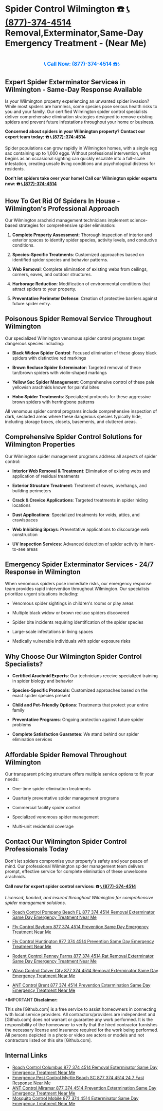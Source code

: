 # Spider Control Wilmington ☎️ [📞 (877)-374-4514](https://pest-control-4514.netlify.app) Removal,Exterminator,Same-Day Emergency Treatment - (Near Me)
# 

<p align="center" style="font-size: 1.2em; font-weight: bold; margin: 20px 0;">
  <a href="https://pest-control-4514.netlify.app" target="_blank" style="color: #007BFF; text-decoration: none;">📞 Call Now: (877)-374-4514 ☎️💧</a>
</p>

## Expert Spider Exterminator Services in Wilmington - Same-Day Response Available

Is your Wilmington property experiencing an unwanted spider invasion? While most spiders are harmless, some species pose serious health risks to you and your family. Our certified Wilmington spider control specialists deliver comprehensive elimination strategies designed to remove existing spiders and prevent future infestations throughout your home or business.

**Concerned about spiders in your Wilmington property? Contact our expert team today: ☎️ [📞 (877)-374-4514](https://pest-control-4514.netlify.app)**

Spider populations can grow rapidly in Wilmington homes, with a single egg sac containing up to 1,000 eggs. Without professional intervention, what begins as an occasional sighting can quickly escalate into a full-scale infestation, creating unsafe living conditions and psychological distress for residents.

**Don't let spiders take over your home! Call our Wilmington spider experts now: ☎️ [📞 (877)-374-4514](https://pest-control-4514.netlify.app)**

## How To Get Rid Of Spiders In House - Wilmington's Professional Approach

Our Wilmington arachnid management technicians implement science-based strategies for comprehensive spider elimination:

1. **Complete Property Assessment**: Thorough inspection of interior and exterior spaces to identify spider species, activity levels, and conducive conditions.

2. **Species-Specific Treatments**: Customized approaches based on identified spider species and behavior patterns.

3. **Web Removal**: Complete elimination of existing webs from ceilings, corners, eaves, and outdoor structures.

4. **Harborage Reduction**: Modification of environmental conditions that attract spiders to your property.

5. **Preventative Perimeter Defense**: Creation of protective barriers against future spider entry.

## Poisonous Spider Removal Service Throughout Wilmington

Our specialized Wilmington venomous spider control programs target dangerous species including:

- **Black Widow Spider Control**: Focused elimination of these glossy black spiders with distinctive red markings

- **Brown Recluse Spider Exterminator**: Targeted removal of these tan/brown spiders with violin-shaped markings

- **Yellow Sac Spider Management**: Comprehensive control of these pale yellowish arachnids known for painful bites

- **Hobo Spider Treatments**: Specialized protocols for these aggressive brown spiders with herringbone patterns

All venomous spider control programs include comprehensive inspection of dark, secluded areas where these dangerous species typically hide, including storage boxes, closets, basements, and cluttered areas.

## Comprehensive Spider Control Solutions for Wilmington Properties

Our Wilmington spider management programs address all aspects of spider control:

- **Interior Web Removal & Treatment**: Elimination of existing webs and application of residual treatments

- **Exterior Structure Treatment**: Treatment of eaves, overhangs, and building perimeters

- **Crack & Crevice Applications**: Targeted treatments in spider hiding locations

- **Dust Applications**: Specialized treatments for voids, attics, and crawlspaces

- **Web Inhibiting Sprays**: Preventative applications to discourage web construction

- **UV Inspection Services**: Advanced detection of spider activity in hard-to-see areas

## Emergency Spider Exterminator Services - 24/7 Response in Wilmington

When venomous spiders pose immediate risks, our emergency response team provides rapid intervention throughout Wilmington. Our specialists prioritize urgent situations including:

- Venomous spider sightings in children's rooms or play areas

- Multiple black widow or brown recluse spiders discovered

- Spider bite incidents requiring identification of the spider species

- Large-scale infestations in living spaces

- Medically vulnerable individuals with spider exposure risks

## Why Choose Our Wilmington Spider Control Specialists?

- **Certified Arachnid Experts**: Our technicians receive specialized training in spider biology and behavior

- **Species-Specific Protocols**: Customized approaches based on the exact spider species present

- **Child and Pet-Friendly Options**: Treatments that protect your entire family

- **Preventative Programs**: Ongoing protection against future spider problems

- **Complete Satisfaction Guarantee**: We stand behind our spider elimination services

## Affordable Spider Removal Throughout Wilmington

Our transparent pricing structure offers multiple service options to fit your needs:

- One-time spider elimination treatments

- Quarterly preventative spider management programs

- Commercial facility spider control

- Specialized venomous spider management

- Multi-unit residential coverage

## Contact Our Wilmington Spider Control Professionals Today

Don't let spiders compromise your property's safety and your peace of mind. Our professional Wilmington spider management team delivers prompt, effective service for complete elimination of these unwelcome arachnids.

**Call now for expert spider control services: ☎️ [📞 (877)-374-4514](https://pest-control-4514.netlify.app)**

*Licensed, bonded, and insured throughout Wilmington for comprehensive spider management solutions.*


- [Roach Control Pompano Beach FL 877 374 4514 Removal Exterminator Same Day Emergency Treatment Near Me](https://github.com/allyoucaneatsushiin/pest-control/blob/main/Roach-Control-Pompano-Beach-FL-877-374-4514-Removal-Exterminator-Same-Day-Emergency-Treatment-Near-Me.md)
- [Fly Control Bayboro 877 374 4514 Prevention Same Day Emergency Treatment Near Me](https://github.com/allyoucaneatsushiin/pest-control/blob/main/Fly-Control-Bayboro-877-374-4514-Prevention-Same-Day-Emergency-Treatment-Near-Me.md)
- [Fly Control Huntington 877 374 4514 Prevention Same Day Emergency Treatment Near Me](https://github.com/allyoucaneatsushiin/pest-control/blob/main/Fly-Control-Huntington-877-374-4514-Prevention-Same-Day-Emergency-Treatment-Near-Me.md)


- [Rodent Control Penney Farms 877 374 4514 Rat Removal Exterminator Same Day Emergency Treatment Near Me](https://github.com/allyoucaneatsushiin/pest-control/blob/main/Rodent-Control-Penney-Farms-877-374-4514-Rat-Removal-Exterminator-Same-Day-Emergency-Treatment-Near-Me.md)
- [Wasp Control Culver City 877 374 4514 Removal Exterminator Same Day Emergency Treatment Near Me](https://github.com/allyoucaneatsushiin/pest-control/blob/main/Wasp-Control-Culver-City-877-374-4514-Removal-Exterminator-Same-Day-Emergency-Treatment-Near-Me.md)
- [ANT Control Brent 877 374 4514 Prevention Extermination Same Day Emergency Treatment Near Me](https://github.com/allyoucaneatsushiin/pest-control/blob/main/ANT-Control-Brent-877-374-4514-Prevention-Extermination-Same-Day-Emergency-Treatment-Near-Me.md)


*IMPORTANT **Disclaimer:**  

This site [Github.com] is a free service to assist homeowners in connecting with local service providers. All contractors/providers are independent and [Github.com] does not warrant or guarantee any work performed. It is the responsibility of the homeowner to verify that the hired contractor furnishes the necessary license and insurance required for the work being performed. All persons depicted in a photo or video are actors or models and not contractors listed on this site [Github.com].


## Internal Links
- [Roach Control Columbus 877 374 4514 Removal Exterminator Same Day Emergency Treatment Near Me](https://github.com/allyoucaneatsushiin/pest-control/blob/main/Roach-Control-Columbus-877-374-4514-Removal-Exterminator-Same-Day-Emergency-Treatment-Near-Me.md)
- [Emergency Pest Control Myrtle Beach SC 877 374 4514 24 7 Fast Response Near Me](https://github.com/allyoucaneatsushiin/pest-control/blob/main/Emergency-Pest-Control-Myrtle-Beach-SC-877-374-4514-24-7-Fast-Response-Near-Me.md)
- [ANT Control Miramar 877 374 4514 Prevention Extermination Same Day Emergency Treatment Near Me](https://github.com/allyoucaneatsushiin/pest-control/blob/main/ANT-Control-Miramar-877-374-4514-Prevention-Extermination-Same-Day-Emergency-Treatment-Near-Me.md)
- [Mosquito Control Mobile 877 374 4514 Exterminator Same Day Emergency Treatment Near Me](https://github.com/allyoucaneatsushiin/pest-control/blob/main/Mosquito-Control-Mobile-877-374-4514-Exterminator-Same-Day-Emergency-Treatment-Near-Me.md)
